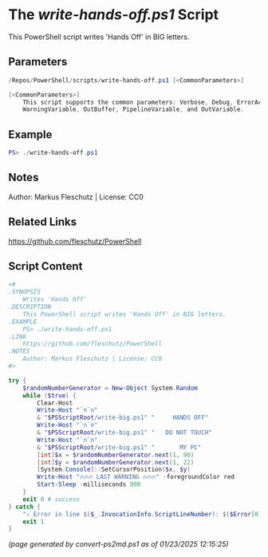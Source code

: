 The *write-hands-off.ps1* Script
===========================

This PowerShell script writes 'Hands Off' in BIG letters.

Parameters
----------
```powershell
/Repos/PowerShell/scripts/write-hands-off.ps1 [<CommonParameters>]

[<CommonParameters>]
    This script supports the common parameters: Verbose, Debug, ErrorAction, ErrorVariable, WarningAction, 
    WarningVariable, OutBuffer, PipelineVariable, and OutVariable.
```

Example
-------
```powershell
PS> ./write-hands-off.ps1

```

Notes
-----
Author: Markus Fleschutz | License: CC0

Related Links
-------------
https://github.com/fleschutz/PowerShell

Script Content
--------------
```powershell
<#
.SYNOPSIS
	Writes 'Hands Off'
.DESCRIPTION
	This PowerShell script writes 'Hands Off' in BIG letters.
.EXAMPLE
	PS> ./write-hands-off.ps1
.LINK
	https://github.com/fleschutz/PowerShell
.NOTES
	Author: Markus Fleschutz | License: CC0
#>

try {
	$randomNumberGenerator = New-Object System.Random
	while ($true) {
		Clear-Host
		Write-Host "`n`n"
		& "$PSScriptRoot/write-big.ps1" "     HANDS OFF"
		Write-Host "`n`n"
		& "$PSScriptRoot/write-big.ps1" "   DO NOT TOUCH"
		Write-Host "`n`n"
		& "$PSScriptRoot/write-big.ps1" "       MY PC"
		[int]$x = $randomNumberGenerator.next(1, 90)
		[int]$y = $randomNumberGenerator.next(1, 22)
		[System.Console]::SetCursorPosition($x, $y)
		Write-Host "🔥🔥🔥 LAST WARNING 🔥🔥🔥" -foregroundColor red
		Start-Sleep -milliseconds 900
	}
	exit 0 # success
} catch {
	"⚠️ Error in line $($_.InvocationInfo.ScriptLineNumber): $($Error[0])"
	exit 1
}
```

*(page generated by convert-ps2md.ps1 as of 01/23/2025 12:15:25)*
